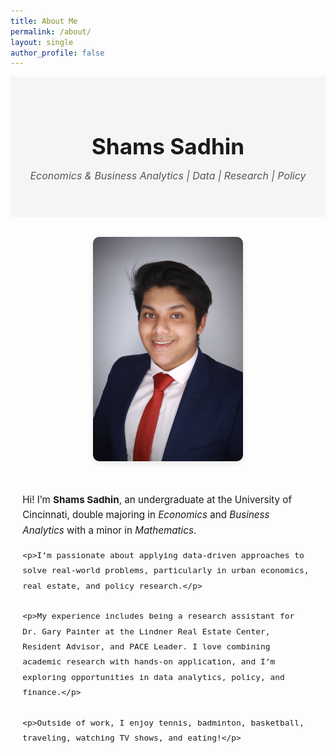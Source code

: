 ```yaml
---
title: About Me
permalink: /about/
layout: single
author_profile: false
---
```


<style>
/* Banner styling */
.hero-banner {
  background: #f5f5f5;
  text-align: center;
  padding: 2.5rem 1rem;
  font-family: "Inter", sans-serif;
}
.hero-banner h1 {
  font-size: 2.2rem; /* down from 2.8rem */
  margin-bottom: 0.4rem;
}
.hero-banner p {
  font-style: italic;
  font-size: 1rem; /* down from 1.2rem */
  color: #555;
}

/* Two-column bio layout */
.bio-container {
  display: flex;
  flex-wrap: wrap;
  justify-content: center;
  gap: 2rem; /* was 3rem */
  max-width: 1000px; /* was 1100px */
  margin: 2rem auto; /* was 3rem */
  padding: 0 1.2rem;
  align-items: flex-start;
}
.bio-image img {
  width: 240px; /* was 280px */
  border-radius: 10px;
  box-shadow: 0 4px 10px rgba(0, 0, 0, 0.08);
}
.bio-text {
  max-width: 600px; /* was 650px */
  font-size: 0.95rem; /* was 1.05rem */
  line-height: 1.6;   /* was 1.8 */
}
</style>

<!-- Banner -->
<div class="hero-banner">
  <h1>Shams Sadhin</h1>
  <p><em>Economics & Business Analytics | Data | Research | Policy</em></p>
</div>

<!-- Bio Layout -->
<div class="bio-container">
  <div class="bio-image">
    <img src="/assets/images/biopic.jpg" alt="Shams Sadhin headshot">
  </div>
  <div class="bio-text">
    <p>Hi! I’m <strong>Shams Sadhin</strong>, an undergraduate at the University of Cincinnati, double majoring in <em>Economics</em> and <em>Business Analytics</em> with a minor in <em>Mathematics</em>.</p>

    <p>I’m passionate about applying data-driven approaches to solve real-world problems, particularly in urban economics, real estate, and policy research.</p>

    <p>My experience includes being a research assistant for Dr. Gary Painter at the Lindner Real Estate Center, Resident Advisor, and PACE Leader. I love combining academic research with hands-on application, and I’m exploring opportunities in data analytics, policy, and finance.</p>

    <p>Outside of work, I enjoy tennis, badminton, basketball, traveling, watching TV shows, and eating!</p>
  </div>
</div>


